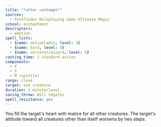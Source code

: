 ```yaml
---
title: "*utter contempt*"
sources:
  - Pathfinder Roleplaying Game Ultimate Magic
school: enchantment
descriptors:
  - emotion
spell_lists:
  - {name: antipaladin, level: 3}
  - {name: bard, level: 4}
  - {name: sorcerer/wizard, level: 6}
casting_time: 1 standard action
components:
  - V
  - S
  - M (spittle)
range: close
target: one creature
duration: 1 minute/level
saving_throw: Will negates
spell_resistance: yes
---
```


You fill the target's heart with malice for all other creatures. The target's attitude toward all creatures other than itself worsens by two steps.

